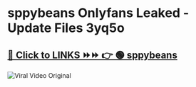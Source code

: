 
 # sppybeans Onlyfans Leaked - Update Files 3yq5o

## <h2><a href="https://clipsfans.com/sppybeans&ref=git">🔗 Click to LINKS ⏩⏩ 👉 🟢 sppybeans </a></h2>

<a href="https://clipsfans.com/sppybeans&ref=git" rel="nofollow" data-target="animated-image.originalLink"><img src="https://i.ibb.co.com/xMMVF88/686577567.gif" alt="Viral Video Original" style="max-width: 100%; display: inline-block;" data-target="animated-image.originalImage"></a>


